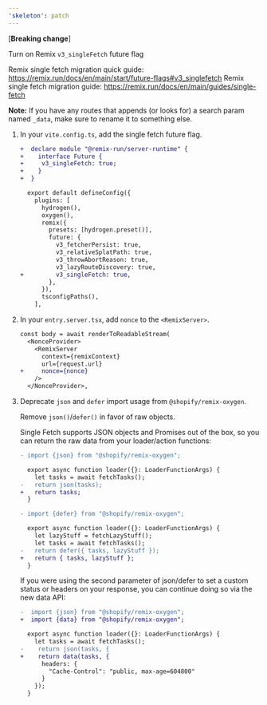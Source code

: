 ```yaml
---
'skeleton': patch
---
```


[**Breaking change**]

Turn on Remix `v3_singleFetch` future flag

Remix single fetch migration quick guide: https://remix.run/docs/en/main/start/future-flags#v3_singlefetch
Remix single fetch migration guide: https://remix.run/docs/en/main/guides/single-fetch

**Note:** If you have any routes that appends (or looks for) a search param named `_data`, make sure to rename it to something else.

1. In your `vite.config.ts`, add the single fetch future flag.

    ```diff
    +  declare module "@remix-run/server-runtime" {
    +    interface Future {
    +     v3_singleFetch: true;
    +    }
    +  }

      export default defineConfig({
        plugins: [
          hydrogen(),
          oxygen(),
          remix({
            presets: [hydrogen.preset()],
            future: {
              v3_fetcherPersist: true,
              v3_relativeSplatPath: true,
              v3_throwAbortReason: true,
              v3_lazyRouteDiscovery: true,
    +         v3_singleFetch: true,
            },
          }),
          tsconfigPaths(),
        ],
    ```

2. In your `entry.server.tsx`, add `nonce` to the `<RemixServer>`.

   ```diff
   const body = await renderToReadableStream(
     <NonceProvider>
       <RemixServer
         context={remixContext}
         url={request.url}
   +     nonce={nonce}
       />
     </NonceProvider>,
   ```
3. Deprecate `json` and `defer` import usage from `@shopify/remix-oxygen`.

    Remove `json()`/`defer()` in favor of raw objects.

    Single Fetch supports JSON objects and Promises out of the box, so you can return the raw data from your loader/action functions:

    ```diff
    - import {json} from "@shopify/remix-oxygen";

      export async function loader({}: LoaderFunctionArgs) {
        let tasks = await fetchTasks();
    -   return json(tasks);
    +   return tasks;
      }
    ```

    ```diff
    - import {defer} from "@shopify/remix-oxygen";

      export async function loader({}: LoaderFunctionArgs) {
        let lazyStuff = fetchLazyStuff();
        let tasks = await fetchTasks();
    -   return defer({ tasks, lazyStuff });
    +   return { tasks, lazyStuff };
      }
   ```

    If you were using the second parameter of json/defer to set a custom status or headers on your response, you can continue doing so via the new data API:

    ```diff
    -  import {json} from "@shopify/remix-oxygen";
    +  import {data} from "@shopify/remix-oxygen";

      export async function loader({}: LoaderFunctionArgs) {
        let tasks = await fetchTasks();
    -    return json(tasks, {
    +    return data(tasks, {
          headers: {
            "Cache-Control": "public, max-age=604800"
          }
        });
      }
    ```
